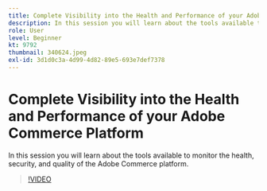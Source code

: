 ```yaml
---
title: Complete Visibility into the Health and Performance of your Adobe Commerce Platform
description: In this session you will learn about the tools available to monitor the health, security, and quality of the Adobe Commerce platform.
role: User
level: Beginner
kt: 9792
thumbnail: 340624.jpeg
exl-id: 3d1d0c3a-4d99-4d82-89e5-693e7def7378
---
```

# Complete Visibility into the Health and Performance of your Adobe Commerce Platform

In this session you will learn about the tools available to monitor the health, security, and quality of the Adobe Commerce platform.

>[!VIDEO](https://video.tv.adobe.com/v/340624/?quality=12&learn=on)
